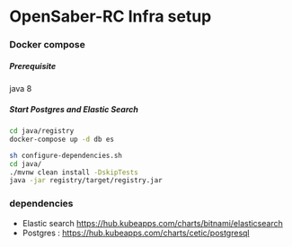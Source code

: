 # OpenSaber-RC Infra setup

### Docker compose

##### Prerequisite
java 8

##### Start Postgres and Elastic Search

```sh
cd java/registry
docker-compose up -d db es
```
```sh
sh configure-dependencies.sh
cd java/
./mvnw clean install -DskipTests
java -jar registry/target/registry.jar
```

### dependencies
* Elastic search https://hub.kubeapps.com/charts/bitnami/elasticsearch
* Postgres : https://hub.kubeapps.com/charts/cetic/postgresql
